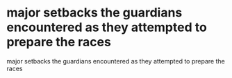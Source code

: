 # major setbacks the guardians encountered as they attempted to prepare the races

major setbacks the guardians encountered as they attempted to prepare the races